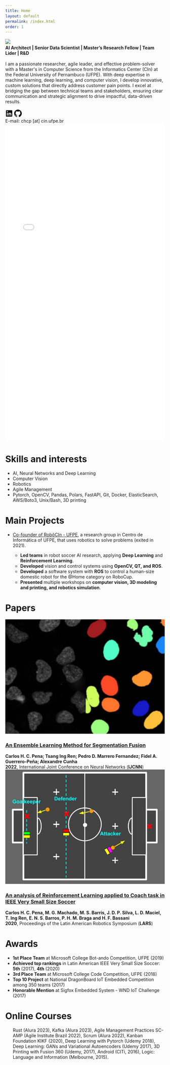 ```yaml
---
title: Home
layout: default
permalink: /index.html
order: 1
---
```

<body>

<content>
<div class="profile">
    <img class="avatar" src="https://avatars.githubusercontent.com/u/14184997">
    <div class="profiletext"> 
    <strong>AI Architect | Senior Data Scientist | Master’s Research Fellow | Team Lider | R&D </strong> <br><br> 
    I am a passionate researcher, agile leader, and effective problem-solver with a Master's in Computer Science from the Informatics Center (CIn) at the Federal University of Pernambuco (UFPE). With deep expertise in machine learning, deep learning, and computer vision, I develop innovative, custom solutions that directly address customer pain points. I excel at bridging the gap between technical teams and stakeholders, ensuring clear communication and strategic alignment to drive impactful, data-driven results.
    <br><br>
    <a href="https://www.linkedin.com/in/chcp" target="_blank"><svg width="24" height="24" viewBox="0 0 24 24" ><path d="M20.5 2h-17A1.5 1.5 0 002 3.5v17A1.5 1.5 0 003.5 22h17a1.5 1.5 0 001.5-1.5v-17A1.5 1.5 0 0020.5 2zM8 19H5v-9h3zM6.5 8.25A1.75 1.75 0 118.3 6.5a1.78 1.78 0 01-1.8 1.75zM19 19h-3v-4.74c0-1.42-.6-1.93-1.38-1.93A1.74 1.74 0 0013 14.19a.66.66 0 000 .14V19h-3v-9h2.9v1.3a3.11 3.11 0 012.7-1.4c1.55 0 3.36.86 3.36 3.66z"></path></svg></a>
    <a href="https://github.com/CarlosPena00" target="_blank">
        <svg height="24" width="24" viewBox="0 0 16 16"><path d="M8 0c4.42 0 8 3.58 8 8a8.013 8.013 0 0 1-5.45 7.59c-.4.08-.55-.17-.55-.38 0-.27.01-1.13.01-2.2 0-.75-.25-1.23-.54-1.48 1.78-.2 3.65-.88 3.65-3.95 0-.88-.31-1.59-.82-2.15.08-.2.36-1.02-.08-2.12 0 0-.67-.22-2.2.82-.64-.18-1.32-.27-2-.27-.68 0-1.36.09-2 .27-1.53-1.03-2.2-.82-2.2-.82-.44 1.1-.16 1.92-.08 2.12-.51.56-.82 1.28-.82 2.15 0 3.06 1.86 3.75 3.64 3.95-.23.2-.44.55-.51 1.07-.46.21-1.61.55-2.33-.66-.15-.24-.6-.83-1.23-.82-.67.01-.27.38.01.53.34.19.73.9.82 1.13.16.45.68 1.31 2.69.94 0 .67.01 1.3.01 1.49 0 .21-.15.45-.55.38A7.995 7.995 0 0 1 0 8c0-4.42 3.58-8 8-8Z"></path></svg>
    </a>
    <br>
    <span class="contact">
        E-mail:
        <span style="unicode-bidi:bidi-override; direction: rtl;">rb.epfu.nic [ta] pchc</span>
    </span>
    </div>
</div>

<iframe src="/assets/chcp_resume_cv.pdf" width="100%" height="1000px" style="border: none;"></iframe>


<div>

  <h1 id="skills">Skills and interests</h1>
  <ul>
    <li>AI, Neural Networks and Deep Learning</li>
    <li>Computer Vision</li>
    <li>Robotics</li>
    <li>Agile Management</li>
    <li>Pytorch, OpenCV, Pandas, Polars, FastAPI, Git, Docker, ElasticSearch, AWS/Boto3, Unix/Bash, 3D printing</li>
  </ul>
</div>


<h1>Main Projects</h1>
  <ul class="project-list">
    <li ><a href="https://robocin.com.br/">Co-founder of RobôCIn - UFPE</a>, a research group in Centro de Informática of UFPE, that uses robotics to solve problems (exited in 2021).</li>
    <ul>
      <li><strong>Led teams</strong> in robot soccer AI research, applying <strong>Deep Learning</strong> and <strong>Reinforcement Learning</strong>.</li>
      <li><strong>Developed</strong> vision and control systems using <strong>OpenCV, QT, and ROS</strong>.</li>
      <li><strong>Developed</strong> a software system with <strong>ROS</strong> to control a human-size domestic robot for the @Home category on RoboCup.</li>
      <li><strong>Presented</strong> multiple workshops on <strong>computer vision, 3D modeling and printing, and robotics simulation</strong>.</li>
   </ul>
</ul>

<h1>Papers</h1>

<div class="paper">
    <div class="paper-img-col">
        <img class="img-paper" src="assets/images/segs.png" alt="image">
    </div>
    <div class="paper-text-col">
        <h3><a class="text-link" href="https://doi.org/10.1109/IJCNN55064.2022.9892717" target="_blank">An Ensemble Learning Method for Segmentation Fusion</a></h3>
        <div><strong><span>Carlos H. C. Pena; Tsang Ing Ren; Pedro D. Marrero Fernandez; Fidel A. Guerrero-Peña; Alexandre Cunha</span></strong></div>
        <div><strong class="date">2022</strong>, International Joint Conference on Neural Networks (<strong>IJCNN</strong>)</div>
    </div>
</div>

<div class="paper">
    <div class="paper-img-col">
        <img class="img-paper" src="assets/images/rc-coach.jpg" alt="image">
    </div>
    <div class="paper-text-col">
        <h3><a class="text-link" href="https://ieeexplore.ieee.org/abstract/document/9307069" target="_blank">An analysis of Reinforcement Learning applied to Coach task in IEEE Very Small Size Soccer</a></h3>
        <div><strong><span>Carlos H. C. Pena, M. G. Machado, M. S. Barris, J. D. P. Silva, L. D. Maciel, T. Ing Ren, E. N. S. Barros, <b>P. H. M. Braga</b> and H. F. Bassani</span></strong></div>
        <div><strong class="date">2020</strong>, Proceedings of the Latin American Robotics Symposium (<strong>LARS</strong>)</div>
    </div>
</div>

<h1>Awards</h1>
<ul>
    <li><strong>1st Place Team</strong> at Microsoft College Bot-ando Competition, UFPE (2019)</li>
    <li><strong>Achieved top rankings</strong> in Latin American IEEE Very Small Size Soccer: <strong>5th</strong> (2017), <strong>4th</strong> (2020)</li>
    <li><strong>3rd Place Team</strong> at Microsoft College Code Competition, UFPE (2018)</li>
    <li><strong>Top 10 Project</strong> at National DragonBoard IoT Embedded Competition among 350 teams (2017)</li>
    <li><strong>Honorable Mention</strong> at Sigfox Embedded System - WND IoT Challenge (2017)</li>
</ul>

<h1> Online Courses</h1>
<ul>
Rust (Alura 2023), Kafka (Alura 2023), Agile Management Practices SC-AMP (Agile Institute Brazil 2022), Scrum (Alura 2022), Kanban Foundation KIKF (2020), Deep Learning with Pytorch (Udemy 2018), Deep Learning: GANs and Variational Autoencoders (Udemy 2017), 3D Printing with Fusion 360 (Udemy, 2017), Android (CITi, 2016), Logic: Language and Information (Melbourne, 2015).
</ul>

</content>
</body>
